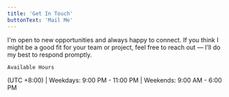 ```yaml
---
title: 'Get In Touch'
buttonText: 'Mail Me'
---
```


I'm open to new opportunities and always happy to connect. If you think I might be a good fit for your team or project, feel free to reach out — I’ll do my best to respond promptly.

`Available Hours`

(UTC +8:00) | Weekdays: 9:00 PM - 11:00 PM | Weekends: 9:00 AM - 6:00 PM
